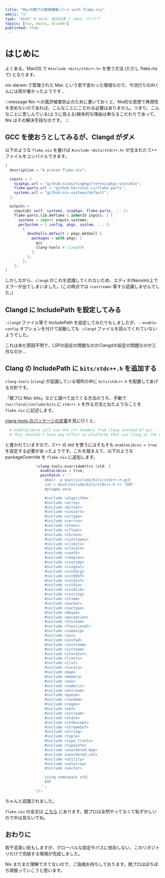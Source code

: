 ```yaml
---
title: "Macの競プロ環境構築バトル with flake.nix"
emoji: "👋"
type: "tech" # tech: 技術記事 / idea: アイデア
topics: [nix, macos, atcoder]
published: true
---
```


# はじめに

よくある、MacOS で `#include <bits/stdc++.h>` を使う方法 (ただし flake.nix で) となります。

nix-darwin で管理された Mac という若干変わった環境なので、今流行りのAIくんには荷が重かったようです...

:::message
Nix への風評被害防止のために書いておくと、Nix的な思想で再現性を求めないのであれば、こんなことにこだわる必要はありません。つまり、こんなことに苦しんでいる(ように見える)根本的な理由は単なるこだわりであって、Nix はその解決手段なのです。
:::

## GCC を使おうとしてみるが、Clangd がダメ

以下のような `flake.nix` を書けば `#include <bits/stdc++.h>` が含まれた C++ ファイルをコンパイルできます。

```nix
{
  description = "A procon flake.nix";

  inputs = {
    nixpkgs.url = "github:nixos/nixpkgs?ref=nixpkgs-unstable";
    flake-parts.url = "github:hercules-ci/flake-parts";
    systems.url = "github:nix-systems/default";
  };

  outputs =
    inputs@{ self, systems, nixpkgs, flake-parts, ... }:
    flake-parts.lib.mkFlake { inherit inputs; } {
      systems = import inputs.systems;
      perSystem = { config, pkgs, system, ... }:
        {
          devShells.default = pkgs.mkShell {
            packages = with pkgs; [
              gcc
              clang-tools # clangd用
            ];
          };
        };
    };
}

```

しかしながら、`clangd` がこれを認識してくれないため、エディタ(Neovim)上でエラーが出てしまいました。(この時点では `<iostream>` 等すら認識しませんでした。)

## Clangd に IncludePath を設定してみる

`.clangd` ファイル等で IncludePath を設定してみたりもしましたが、`--enable-config` オプションを付けて起動しても `.clangd` ファイルを読んでくれていないようでした。

これは未だ原因不明で、LSPの設定の問題なのかClangdの設定の問題なのか三月なのか...

## Clang の IncludePath に `bits/stdc++.h` を追加する

`clang-tools` (`clang`) が認識している場所の中に `bits/stdc++.h` を配置してあげる方針です。

「兢プロ Mac bits」などと調べて出てくる方法のうち、手動で `/usr/local/include/bits` に `stdc++.h` を作る方法と似たようなことを `flake.nix` に記述します。

[clang-tools のパッケージの定義](https://github.com/NixOS/nixpkgs/blob/nixos-unstable/pkgs/development/compilers/llvm/common/clang-tools/default.nix#L56)を見に行くと、

```nix
  # enableLibcxx will use the c++ headers from clang instead of gcc.
  # This shouldn't have any effect on platforms that use clang as the default compiler already.
```

と書かれていますので、C++ の std を使うにはそもそも `enableLibcxx = true` を設定する必要があったようです。これを踏まえて、以下のような packageOverride を `flake.nix` に追加します。

```nix
              (clang-tools.overrideAttrs (old: {
                enableLibcxx = true;
                postPatch = ''
                  mkdir -p $out/include/bits/stdc++.h.gch
                  cat > $out/include/bits/stdc++.h << 'EOF'
                  #pragma once

                  #include <algorithm>
                  #include <array>
                  #include <bitset>
                  #include <cassert>
                  #include <cctype>
                  #include <cerrno>
                  #include <cfenv>
                  #include <cfloat>
                  #include <chrono>
                  #include <cinttypes>
                  #include <climits>
                  #include <clocale>
                  #include <cmath>
                  #include <complex>
                  #include <csetjmp>
                  #include <csignal>
                  #include <cstdarg>
                  #include <cstddef>
                  #include <cstdint>
                  #include <cstdio>
                  #include <cstdlib>
                  #include <cstring>
                  #include <ctime>
                  #include <cwchar>
                  #include <cwctype>
                  #include <deque>
                  #include <exception>
                  #include <fstream>
                  #include <functional>
                  #include <iomanip>
                  #include <ios>
                  #include <iosfwd>
                  #include <iostream>
                  #include <istream>
                  #include <iterator>
                  #include <limits>
                  #include <list>
                  #include <locale>
                  #include <map>
                  #include <memory>
                  #include <new>
                  #include <numeric>
                  #include <ostream>
                  #include <queue>
                  #include <random>
                  #include <regex>
                  #include <set>
                  #include <sstream>
                  #include <stack>
                  #include <stdexcept>
                  #include <streambuf>
                  #include <string>
                  #include <tuple>
                  #include <type_traits>
                  #include <typeinfo>
                  #include <unordered_map>
                  #include <unordered_set>
                  #include <utility>
                  #include <valarray>
                  #include <vector>

                  using namespace std;
                  EOF
                '';
              }))
```

ちゃんと認識されました。

`flake.nix` の全文は [こちら](https://github.com/OJII3/procon/blob/main/flake.nix) にあります。兢プロは全然やってなくて恥ずかしいので中は見ないでね。

## おわりに

若干泥臭い気もしますが、グローバルな設定やパスに依存しない、このリポジトリだけで完結する環境が完成しました。

Nix まだまだ理解できてないので、ご指摘お待ちしております。兢プロはぼちぼち頑張っていこうと思います。
